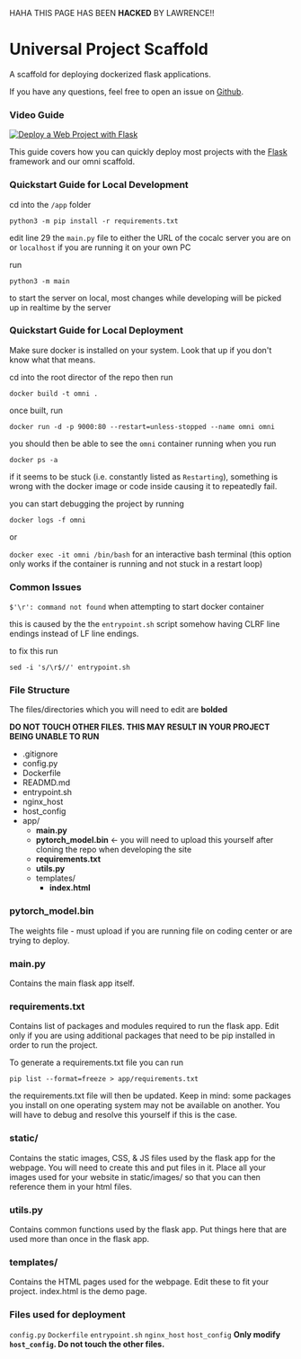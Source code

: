 HAHA THIS PAGE HAS BEEN **HACKED** BY LAWRENCE!!

# Universal Project Scaffold
A scaffold for deploying dockerized flask applications.

If you have any questions, feel free to open an issue on [Github](https://github.com/organization-x/omni/issues).

### Video Guide
[![Deploy a Web Project with Flask](https://img.youtube.com/vi/JUb-PpejA7w/0.jpg)](https://youtu.be/JUb-PpejA7w "Deploy a Web Project with Flask")

This guide covers how you can quickly deploy most projects with the [Flask](https://flask.palletsprojects.com/) framework and our omni scaffold.

### Quickstart Guide for Local Development

cd into the `/app` folder

`python3 -m pip install -r requirements.txt`

edit line 29 the `main.py` file to either the URL of the cocalc server you are on or `localhost` if you are running it on your own PC

run
 
 `python3 -m main`

to start the server on local, most changes while developing will be picked up in realtime by the server

### Quickstart Guide for Local Deployment

Make sure docker is installed on your system. Look that up if you don't know what that means.

cd into the root director of the repo then run 

`docker build -t omni .`

once built, run

`docker run -d -p 9000:80 --restart=unless-stopped --name omni omni`

you should then be able to see the `omni` container running when you run 

`docker ps -a`

if it seems to be stuck (i.e. constantly listed as `Restarting`), something is wrong with the docker image or code inside causing it to repeatedly fail.

you can start debugging the project by running 

`docker logs -f omni` 

or

`docker exec -it omni /bin/bash` for an interactive bash terminal (this option only works if the container is running and not stuck in a restart loop)

### Common Issues

`$'\r': command not found` when attempting to start docker container

this is caused by the the `entrypoint.sh` script somehow having CLRF line endings instead of LF line endings.

to fix this run

`sed -i 's/\r$//' entrypoint.sh`

### File Structure
The files/directories which you will need to edit are **bolded**

**DO NOT TOUCH OTHER FILES. THIS MAY RESULT IN YOUR PROJECT BEING UNABLE TO RUN**

- .gitignore
- config.py
- Dockerfile
- READMD.md
- entrypoint.sh
- nginx_host
- host_config
- app/
     - **main.py**
     - **pytorch_model.bin** <- you will need to upload this yourself after cloning the repo when developing the site
     - **requirements.txt**
     - **utils.py**
     - templates/
          - **index.html**
### pytorch_model.bin ###
The weights file - must upload if you are running file on coding center or are trying to deploy.
### main.py ###
Contains the main flask app itself.
### requirements.txt ###
Contains list of packages and modules required to run the flask app. Edit only if you are using additional packages that need to be pip installed in order to run the project.

To generate a requirements.txt file you can run

`pip list --format=freeze > app/requirements.txt`

the requirements.txt file will then be updated. Keep in mind: some packages you install on one operating system may not be available on another. You will have to debug and resolve this yourself if this is the case.
### static/ ###
Contains the static images, CSS, & JS files used by the flask app for the webpage. You will need to create this and put files in it. Place all your images used for your website in static/images/ so that you can then reference them in your html files.
### utils.py ###
Contains common functions used by the flask app. Put things here that are used more than once in the flask app.
### templates/ ###
Contains the HTML pages used for the webpage. Edit these to fit your project. index.html is the demo page.
### Files used for deployment ###
`config.py`
`Dockerfile`
`entrypoint.sh`
`nginx_host`
`host_config`
**Only modify `host_config`. Do not touch the other files.**
